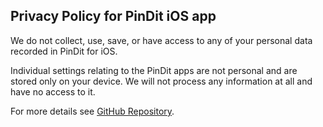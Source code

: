 ## Privacy Policy for PinDit iOS app

We do not collect, use, save, or have access to any of your personal data recorded in PinDit for iOS.

Individual settings relating to the PinDit apps are not personal and are stored only on your device. We will not process any information at all and have no access to it.

For more details see [GitHub Repository](https://github.com/zackjohnson8/PinDit).
